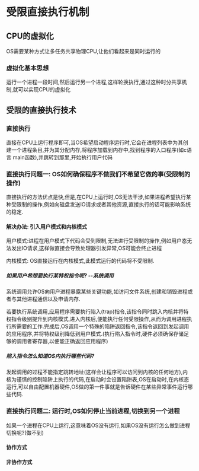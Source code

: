 # 受限直接执行机制

## CPU的虚拟化

OS需要某种方式让多任务共享物理CPU,让他们看起来是同时运行的

### 虚拟化基本思想

运行一个进程一段时间,然后运行另一个进程,这样轮换执行,通过这种时分共享机制,就可以实现CPU的虚拟化

## 受限的直接执行技术

### 直接执行

直接在CPU上运行程序即可,当OS希望启动程序运行时,它会在进程列表中为其创建一个进程条目,并为其分配内存,将程序加载到内存中,找到程序的入口程序(如c语言 main函数),并跳转到那里,开始执行用户代码

### 直接执行问题一: OS如何确保程序不做我们不希望它做的事(受限制的操作)

直接执行的方法优点是快,但是,在CPU上运行时,OS无法干涉,如果进程希望执行某种受限制的操作,例如向磁盘发送IO请求或者其他资源,直接执行的话可能影响系统的稳定.

#### 解决办法: 引入用户模式和内核模式

用户模式:进程在用户模式下代码会受到限制,无法进行受限制的操作,例如用户态无法发出IO请求,这样做直接会导致处理器引发异常,OS可能会终止进程

内核模式: OS直接运行在内核模式,此模式运行的代码将不受限制.

##### 如果用户希想要执行某特权指令呢? --系统调用

系统调用允许OS向用户进程暴露某些关键功能,如访问文件系统,创建和销毁进程或者与其他进程通信以及申请内存.

若要执行系统调用,应用程序需要执行陷入(trap)指令,该指令同时跳入内核并将特权指令级别提升到内核模式,进入内核后,便能执行任何受限操作,从而为调用进程执行所需要的工作.完成后,OS调用一个特殊的陷阱返回指令,该指令返回到发起调用的应用程序,并将特权级别降低到用户模式.(执行陷入指令时,硬件必须确保存储足够的调用者寄存器,以便能正确返回应用程序)

##### 陷入指令怎么知道OS内执行哪些代码?

发起调用的过程不能指定跳转地址(这样会让程序可以访问到内核的任何地方),内核为谨慎的控制陷阱上执行的代码,在启动时会设置陷阱表,OS在启动时,在内核态运行,可以自由配置机器硬件,OS做的第一件事就是告诉硬件在某些异常事件运行哪些代码.

### 直接执行问题二: 运行时,OS如何停止当前进程,切换到另一个进程

如果一个进程在CPU上运行,这意味着OS没有运行,如果OS没有运行怎么做到进程切换呢?(做不到)

#### 协作方式

#### 非协作方式